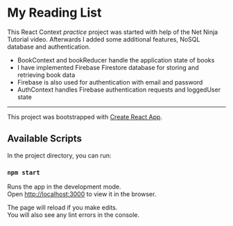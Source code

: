 # My Reading List  

This React Context *practice* project was started with help of the Net Ninja Tutorial video. Afterwards I added some additional features, NoSQL database and authentication.  
- BookContext and bookReducer handle the application state of books
- I have implemented Firebase Firestore database for storing and retrieving book data  
- Firebase is also used for authentication with email and password
- AuthContext handles Firebase authentication requests and loggedUser state

***

This project was bootstrapped with [Create React App](https://github.com/facebook/create-react-app).

## Available Scripts

In the project directory, you can run:

### `npm start`

Runs the app in the development mode.<br />
Open [http://localhost:3000](http://localhost:3000) to view it in the browser.

The page will reload if you make edits.<br />
You will also see any lint errors in the console.